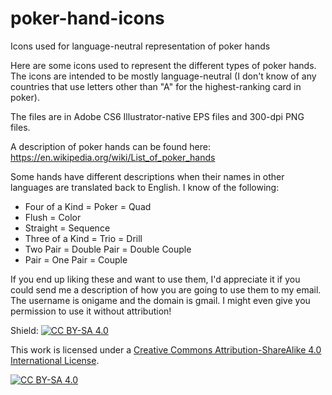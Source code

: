 # poker-hand-icons
Icons used for language-neutral representation of poker hands

Here are some icons used to represent the different types of poker hands. The icons are intended to be mostly language-neutral (I don't know of any countries that use letters other than "A" for the highest-ranking card in poker).

The files are in Adobe CS6 Illustrator-native EPS files and 300-dpi PNG files.

A description of poker hands can be found here: https://en.wikipedia.org/wiki/List_of_poker_hands

Some hands have different descriptions when their names in other languages are translated back to English.  I know of the following:
 * Four of a Kind = Poker = Quad
 * Flush = Color
 * Straight = Sequence
 * Three of a Kind = Trio = Drill
 * Two Pair = Double Pair = Double Couple
 * Pair = One Pair = Couple

If you end up liking these and want to use them, I'd appreciate it if you could send me a description of how you are going to use them to my email. The username is onigame and the domain is gmail. I might even give you permission to use it without attribution!

Shield: [![CC BY-SA 4.0][cc-by-sa-shield]][cc-by-sa]

This work is licensed under a
[Creative Commons Attribution-ShareAlike 4.0 International License][cc-by-sa].

[![CC BY-SA 4.0][cc-by-sa-image]][cc-by-sa]

[cc-by-sa]: http://creativecommons.org/licenses/by-sa/4.0/
[cc-by-sa-image]: https://licensebuttons.net/l/by-sa/4.0/88x31.png
[cc-by-sa-shield]: https://img.shields.io/badge/License-CC%20BY--SA%204.0-lightgrey.svg
